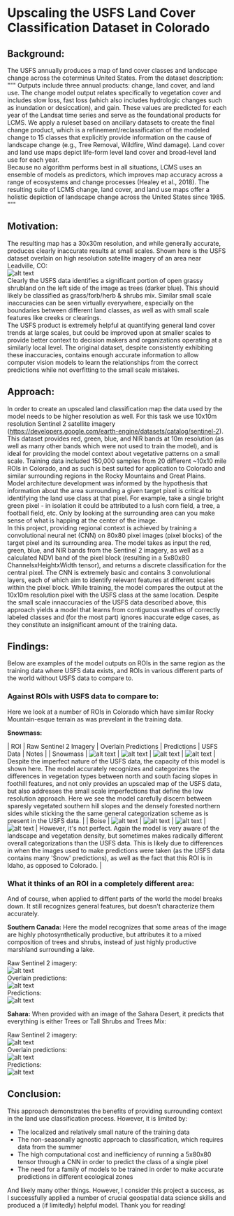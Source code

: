 # **Upscaling the USFS Land Cover Classification Dataset in Colorado**
## **Background:**
The USFS annually produces a map of land cover classes and landscape change across the coterminus United States. From the dataset description:
"""
Outputs include three annual products: change, land cover, and land use. The change model output relates specifically to vegetation cover and includes slow loss, fast loss (which also includes hydrologic changes such as inundation or desiccation), and gain. These values are predicted for each year of the Landsat time series and serve as the foundational products for LCMS. We apply a ruleset based on ancillary datasets to create the final change product, which is a refinement/reclassification of the modeled change to 15 classes that explicitly provide information on the cause of landscape change (e.g., Tree Removal, Wildfire, Wind damage). Land cover and land use maps depict life-form level land cover and broad-level land use for each year.
<br>
Because no algorithm performs best in all situations, LCMS uses an ensemble of models as predictors, which improves map accuracy across a range of ecosystems and change processes (Healey et al., 2018). The resulting suite of LCMS change, land cover, and land use maps offer a holistic depiction of landscape change across the United States since 1985.
"""

## **Motivation:**
The resulting map has a 30x30m resolution, and while generally accurate, produces clearly inaccurate results at small scales. Shown here is the USFS dataset overlain on high resolution satellite imagery of an area near Leadville, CO:
<br>
![alt text](/figs/tree_misidentifications.png)
<br>
Clearly the USFS data identifies a significant portion of open grassy shrubland on the left side of the image as trees (darker blue). This should likely be classified as grass/forb/herb & shrubs mix. Similar small scale inaccuracies can be seen virtually everywhere, especially on the boundaries between different land classes, as well as with small scale features like creeks or clearings.
<br>
The USFS product is extremely helpful at quantifying general land cover trends at large scales, but could be improved upon at smaller scales to provide better context to decision makers and organizations operating at a similarly local level. The original dataset, despite consistently exhibiting these inaccuracies, contains enough accurate information to allow computer vision models to learn the relationships from the correct predictions while not overfitting to the small scale mistakes.

## **Approach:**
In order to create an upscaled land classification map the data used by the model needs to be higher resolution as well. For this task we use 10x10m resolution Sentinel 2 satellite imagery (https://developers.google.com/earth-engine/datasets/catalog/sentinel-2).
This dataset provides red, green, blue, and NIR bands at 10m resolution (as well as many other bands which were not used to train the model), and is ideal for providing the model context about vegetative patterns on a small scale.
Training data included 150,000 samples from 20 different ~10x10 mile ROIs in Colorado, and as such is best suited for application to Colorado and similar surrounding regions in the Rocky Mountains and Great Plains.
<br>
Model architecture development was informed by the hypothesis that information about the area surrounding a given target pixel is critical to identifying the land use class at that pixel. For example, take a single bright green pixel - in isolation it could be attributed to a lush corn field, a tree, a football field, etc. Only by looking at the surrounding area can you make sense of what is happing at the center of the image.
<br>
In this project, providing regional context is achieved by training a convolutional neural net (CNN) on 80x80 pixel images (pixel blocks) of the target pixel and its surrounding area. The model takes as input the red, green, blue, and NIR bands from the Sentinel 2 imagery, as well as a calculated NDVI band of the pixel block (resulting in a 5x80x80 ChannelsxHeightxWidth tensor), and returns a discrete classification for the central pixel. 
The CNN is extremely basic and contains 3 convolutional layers, each of which aim to identify relevant features at different scales within the pixel block. While training, the model compares the output at the 10x10m resolution pixel with the USFS class at the same location. Despite the small scale innaccuracies of the USFS data described above, this approach yields a model that learns from contiguous swathes of correctly labeled classes and (for the most part) ignores inaccurate edge cases, as they constitute an insignificant amount of the training data.

## **Findings:**
Below are examples of the model outputs on ROIs in the same region as the training data where USFS data exists, and ROIs in various different parts of the world without USFS data to compare to.

### **Against ROIs with USFS data to compare to:**
Here we look at a number of ROIs in Colorado which have similar Rocky Mountain-esque terrain as was prevelant in the training data.

**Snowmass:**

| ROI | Raw Sentinel 2 Imagery | Overlain Predictions | Predictions | USFS Data | Notes |
| Snowmass | ![alt text](/figs/snow_s2.png) | ![alt text](/figs/snow_5050.png) | ![alt text](/figs/snow_preds.png) | ![alt text](/figs/snow_usfs.png) | Despite the imperfect nature of the USFS data, the capacity of this model is shown here. The model accurately recognizes and categorizes the differences in vegetation types between north and south facing slopes in foothill features, and not only provides an upscaled map of the USFS data, but also addresses the small scale imperfections that define the low resolution approach. Here we see the model carefully discern between sparesly vegetated southern hill slopes and the densely forested northern sides while sticking the the same general categorization scheme as is present in the USFS data. |
| Boise | ![alt text](/figs/idaho_s2.png) | ![alt text](/figs/idaho_5050.png) | ![alt text](/figs/idaho_preds.png) | ![alt text](/figs/idaho_usfs.png) | However, it's not perfect. Again the model is very aware of the landscape and vegetation density, but sometimes makes radically different overall categorizations than the USFS data. This is likely due to differences in when the images used to make predictions were taken (as the USFS data contains many 'Snow' predictions), as well as the fact that this ROI is in Idaho, as opposed to Colorado. |

### **What it thinks of an ROI in a completely different area:**
And of course, when applied to diffent parts of the world the model breaks down. It still recognizes general features, but doesn't characterize them accurately.

**Southern Canada:**
Here the model recognizes that some areas of the image are highly photosynthetically productive, but attributes it to a mixed composition of trees and shrubs, instead of just highly productive marshland surrounding a lake.

Raw Sentinel 2 imagery:
<br>
![alt text](/figs/canada_s2.png)
<br>
Overlain predictions:
<br>
![alt text](/figs/canada_5050.png)
<br>
Predictions:
<br>
![alt text](/figs/canada_preds.png)
<br>

**Sahara:**
When provided with an image of the Sahara Desert, it predicts that everything is either Trees or Tall Shrubs and Trees Mix:

Raw Sentinel 2 imagery:
<br>
![alt text](/figs/sahara_s2.png)
<br>
Overlain predictions:
<br>
![alt text](/figs/sahara_5050.png)
<br>
Predictions:
<br>
![alt text](/figs/sahara_preds.png)
<br>

## **Conclusion:**
This approach demonstrates the benefits of providing surrounding context in the land use classification process. However, it is limited by:
- The localized and relatively small nature of the training data
- The non-seasonally agnostic approach to classification, which requires data from the summer
- The high computational cost and inefficiency of running a 5x80x80 tensor through a CNN in order to predict the class of a single pixel
- The need for a family of models to be trained in order to make accurate predictions in different ecological zones

And likely many other things. However, I consider this project a success, as I successfully applied a number of crucial geospatial data science skills and produced a (if limitedly) helpful model. Thank you for reading!